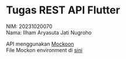 # Tugas REST API Flutter

NIM: 20231020070  
Nama: Ilham Aryasuta Jati Nugroho

API menggunakan [Mockoon](https://mockoon.com/)  
File Mockon environment di [sini](mockoon_api.json)